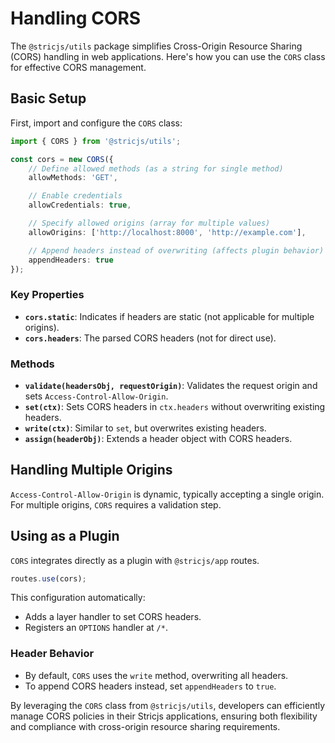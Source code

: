 # Handling CORS

The `@stricjs/utils` package simplifies Cross-Origin Resource Sharing (CORS) handling in web applications. Here's how you can use the `CORS` class for effective CORS management.

## Basic Setup

First, import and configure the `CORS` class:

```ts
import { CORS } from '@stricjs/utils';

const cors = new CORS({
    // Define allowed methods (as a string for single method)
    allowMethods: 'GET',

    // Enable credentials
    allowCredentials: true,

    // Specify allowed origins (array for multiple values)
    allowOrigins: ['http://localhost:8000', 'http://example.com'],

    // Append headers instead of overwriting (affects plugin behavior)
    appendHeaders: true
});
```

### Key Properties

- **`cors.static`**: Indicates if headers are static (not applicable for multiple origins).
- **`cors.headers`**: The parsed CORS headers (not for direct use).

### Methods

- **`validate(headersObj, requestOrigin)`**: Validates the request origin and sets `Access-Control-Allow-Origin`.
- **`set(ctx)`**: Sets CORS headers in `ctx.headers` without overwriting existing headers.
- **`write(ctx)`**: Similar to `set`, but overwrites existing headers.
- **`assign(headerObj)`**: Extends a header object with CORS headers.

## Handling Multiple Origins

`Access-Control-Allow-Origin` is dynamic, typically accepting a single origin. For multiple origins, `CORS` requires a validation step.

## Using as a Plugin

`CORS` integrates directly as a plugin with `@stricjs/app` routes.

```ts
routes.use(cors);
```

This configuration automatically:

- Adds a layer handler to set CORS headers.
- Registers an `OPTIONS` handler at `/*`.

### Header Behavior

- By default, `CORS` uses the `write` method, overwriting all headers.
- To append CORS headers instead, set `appendHeaders` to `true`.

By leveraging the `CORS` class from `@stricjs/utils`, developers can efficiently manage CORS policies in their Stricjs applications, ensuring both flexibility and compliance with cross-origin resource sharing requirements.